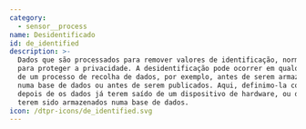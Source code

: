 ```yaml
---
category:
  - sensor__process
name: Desidentificado
id: de_identified
description: >-
  Dados que são processados para remover valores de identificação, normalmente
  para proteger a privacidade. A desidentificação pode ocorrer em qualquer ponto
  de um processo de recolha de dados, por exemplo, antes de serem armazenados
  numa base de dados ou antes de serem publicados. Aqui, definimo-la como sendo
  depois de os dados já terem saído de um dispositivo de hardware, ou depois de
  terem sido armazenados numa base de dados.
icon: /dtpr-icons/de_identified.svg
---
```


